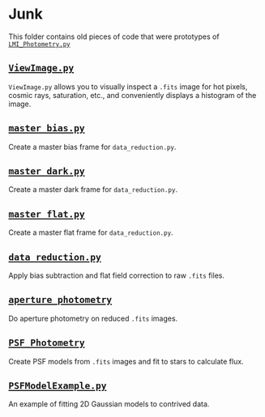# Junk
This folder contains old pieces of code that were prototypes of [`LMI_Photometry.py`](DCT-photometry/LMI_Photometry.py)

[`ViewImage.py`](ViewImage.py)
---

`ViewImage.py` allows you to visually inspect a `.fits` image for hot pixels, cosmic rays, saturation, etc., and conveniently displays a histogram of the image.

[`master_bias.py`](master_bias.py)
---

Create a master bias frame for `data_reduction.py`.

[`master_dark.py`](master_dark.py)
---

Create a master dark frame for `data_reduction.py`.

[`master_flat.py`](master_flat.py)
---

Create a master flat frame for `data_reduction.py`.

[`data_reduction.py`](data_reduction.py)
---

Apply bias subtraction and flat field correction to raw `.fits` files.


[`aperture_photometry`](aperture_photometry.py)
---

Do aperture photometry on reduced `.fits` images.

[`PSF_Photometry`](PSF_Photometry.py)
---

Create PSF models from `.fits` images and fit to stars to calculate flux.

[`PSFModelExample.py`](PSFModelExample.py)
---

An example of fitting 2D Gaussian models to contrived data.
